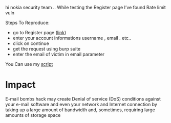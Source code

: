 hi nokia security team .. While testing the Register page I’ve found Rate limit vuln

Steps To Reproduce:
* go to Register page (<a href='https://qa-direct-online.networks.nokia.com/'>link</a>)
* enter your account informations username , email . etc.. 
* click on continue
* get the request using burp suite
* enter the email of victim in email parameter

You Can use my <a href='https://github.com/knassar702/nokia-recon/blob/master/exploits/nokia_emails.py'>script</a>
# Impact

E-mail bombs hack may create Denial of service (DoS) conditions against your e-mail software and even your network and Internet connection by taking up a large amount of bandwidth and, sometimes, requiring large amounts of storage space
